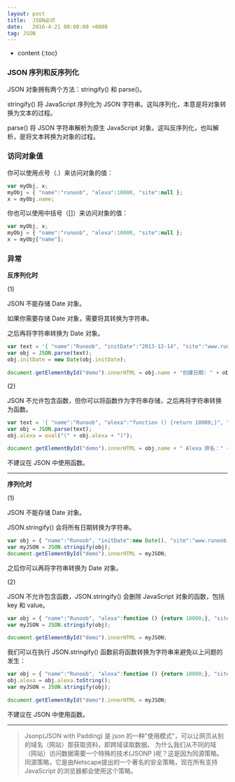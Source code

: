 ```yaml
---
layout: post
title:  JSON必识
date:   2016-4-21 00:00:00 +0800
tag: JSON
---
```

* content
{:toc}

### JSON 序列和反序列化

JSON 对象拥有两个方法：stringify() 和 parse()。

stringify() 将 JavaScript 序列化为 JSON 字符串。这叫序列化，本意是将对象转换为文本的过程。

parse() 将 JSON 字符串解析为原生 JavaScript 对象。这叫反序列化，也叫解析，是将文本转换为对象的过程。

### 访问对象值

你可以使用点号（.）来访问对象的值：

```js
var myObj, x;
myObj = { "name":"runoob", "alexa":10000, "site":null };
x = myObj.name;
```

你也可以使用中括号（[]）来访问对象的值：

```js
var myObj, x;
myObj = { "name":"runoob", "alexa":10000, "site":null };
x = myObj["name"];
```

### 异常

**反序列化时**

(1)

JSON 不能存储 Date 对象。

如果你需要存储 Date 对象，需要将其转换为字符串。

之后再将字符串转换为 Date 对象。

```js
var text = '{ "name":"Runoob", "initDate":"2013-12-14", "site":"www.runoob.com"}';
var obj = JSON.parse(text);
obj.initDate = new Date(obj.initDate);
 
document.getElementById("demo").innerHTML = obj.name + "创建日期: " + obj.initDate;
```

(2)

JSON 不允许包含函数，但你可以将函数作为字符串存储，之后再将字符串转换为函数。

```js
var text = '{ "name":"Runoob", "alexa":"function () {return 10000;}", "site":"www.runoob.com"}';
var obj = JSON.parse(text);
obj.alexa = eval("(" + obj.alexa + ")");
 
document.getElementById("demo").innerHTML = obj.name + " Alexa 排名：" + obj.alexa();
```

不建议在 JSON 中使用函数。

<hr>

**序列化时**

(1)

JSON 不能存储 Date 对象。

JSON.stringify() 会将所有日期转换为字符串。

```js
var obj = { "name":"Runoob", "initDate":new Date(), "site":"www.runoob.com"};
var myJSON = JSON.stringify(obj);
document.getElementById("demo").innerHTML = myJSON;
```

之后你可以再将字符串转换为 Date 对象。

(2)

JSON 不允许包含函数，JSON.stringify() 会删除 JavaScript 对象的函数，包括 key 和 value。

```js
var obj = { "name":"Runoob", "alexa":function () {return 10000;}, "site":"www.runoob.com"};
var myJSON = JSON.stringify(obj);
 
document.getElementById("demo").innerHTML = myJSON;
```

我们可以在执行 JSON.stringify() 函数前将函数转换为字符串来避免以上问题的发生：

```js
var obj = { "name":"Runoob", "alexa":function () {return 10000;}, "site":"www.runoob.com"};
obj.alexa = obj.alexa.toString();
var myJSON = JSON.stringify(obj);
 
document.getElementById("demo").innerHTML = myJSON;
```

不建议在 JSON 中使用函数。

<hr>

>Jsonp(JSON with Padding) 是 json 的一种"使用模式"，可以让网页从别的域名（网站）那获取资料，即跨域读取数据。
为什么我们从不同的域（网站）访问数据需要一个特殊的技术(JSONP )呢？这是因为同源策略。
同源策略，它是由Netscape提出的一个著名的安全策略，现在所有支持JavaScript 的浏览器都会使用这个策略。
